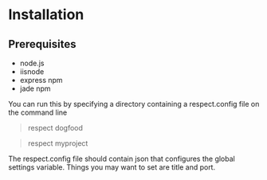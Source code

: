 # Installation
## Prerequisites
- node.js
- iisnode
- express npm
- jade npm

You can run this by specifying a directory containing a respect.config file on the command line

>	respect dogfood

>	respect myproject

The respect.config file should contain json that configures the global settings variable.  Things you may want to set are title and port.
